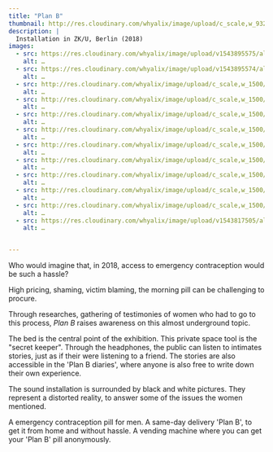 ```yaml
---
title: "Plan B"
thumbnail: http://res.cloudinary.com/whyalix/image/upload/c_scale,w_932/v1521212545/alixlucas/plan-b/DSC07505.jpg
description: |
  Installation in ZK/U, Berlin (2018)
images:
  - src: https://res.cloudinary.com/whyalix/image/upload/v1543895575/alixlucas/plan-b/planB-facebook-02.jpg
    alt: …
  - src: https://res.cloudinary.com/whyalix/image/upload/v1543895574/alixlucas/plan-b/planB-facebook.jpg
    alt: …
  - src: http://res.cloudinary.com/whyalix/image/upload/c_scale,w_1500/v1521212595/alixlucas/plan-b/DSC07500.jpg
    alt: …
  - src: http://res.cloudinary.com/whyalix/image/upload/c_scale,w_1500/v1521212599/alixlucas/plan-b/DSC07586.jpg
    alt: …
  - src: http://res.cloudinary.com/whyalix/image/upload/c_scale,w_1500/v1521212545/alixlucas/plan-b/DSC07505.jpg
    alt: …
  - src: http://res.cloudinary.com/whyalix/image/upload/c_scale,w_1500/v1521212544/alixlucas/plan-b/DSC07480.jpg
    alt: …
  - src: http://res.cloudinary.com/whyalix/image/upload/c_scale,w_1500/v1521212593/alixlucas/plan-b/DSC07548.jpg
    alt: …
  - src: http://res.cloudinary.com/whyalix/image/upload/c_scale,w_1500/v1521212546/alixlucas/plan-b/DSC07499.jpg
    alt: …
  - src: http://res.cloudinary.com/whyalix/image/upload/c_scale,w_1500/v1521212613/alixlucas/plan-b/DSC07590.jpg
    alt: …
  - src: http://res.cloudinary.com/whyalix/image/upload/c_scale,w_1500/v1521212622/alixlucas/plan-b/DSC07587.jpg
    alt: …
  - src: http://res.cloudinary.com/whyalix/image/upload/c_scale,w_1500/v1521212544/alixlucas/plan-b/DSC07480.jpg
    alt: …
  - src: https://res.cloudinary.com/whyalix/image/upload/v1543817505/alixlucas/plan-b/planB-01-before.jpg
    alt: …


---
```


Who would imagine that, in 2018, access to emergency contraception would be such a hassle?

High pricing, shaming, victim blaming, the morning pill can be challenging to procure.

Through researches, gathering of testimonies of women who had to go to this process, _Plan B_ raises awareness on this almost underground topic.

The bed is the central point of the exhibition. This private space tool is the "secret keeper".
Through the headphones, the public can listen to intimates stories, just as if their were listening to a friend.
The stories are also accessible in the 'Plan B diaries', where anyone is also free to write down their own experience.

The sound installation is surrounded by black and white pictures. They represent a distorted reality, to answer some of the issues the women mentioned.

A emergency contraception pill for men.
A same-day delivery 'Plan B', to get it from home and without hassle.
A vending machine where you can get your 'Plan B' pill anonymously.
